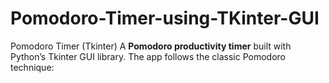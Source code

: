 # Pomodoro-Timer-using-TKinter-GUI
Pomodoro Timer (Tkinter)  A **Pomodoro productivity timer** built with Python’s Tkinter GUI library.   The app follows the classic Pomodoro technique:
